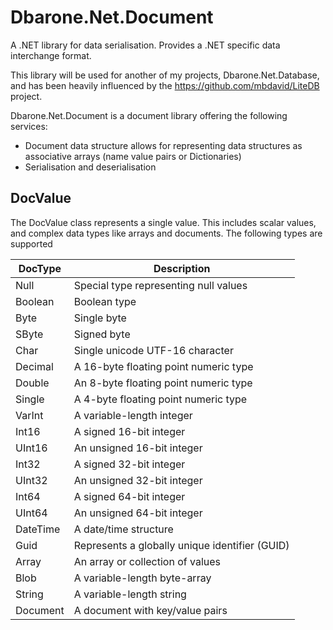 # Dbarone.Net.Document
A .NET library for data serialisation. Provides a .NET specific data interchange format.

This library will be used for another of my projects, Dbarone.Net.Database, and has been heavily influenced by the https://github.com/mbdavid/LiteDB project.

Dbarone.Net.Document is a document library offering the following services:
- Document data structure allows for representing data structures as associative arrays (name value pairs or Dictionaries)
- Serialisation and deserialisation

## DocValue

The DocValue class represents a single value. This includes scalar values, and complex data types like arrays and documents. The following types are supported

| DocType  | Description                                    |
| -------- | ---------------------------------------------- |
| Null     | Special type representing null values          |
| Boolean  | Boolean type                                   |
| Byte     | Single byte                                    |
| SByte    | Signed byte                                    |
| Char     | Single unicode UTF-16 character                |
| Decimal  | A 16-byte floating point numeric type          |
| Double   | An 8-byte floating point numeric type          |
| Single   | A 4-byte floating point numeric type           |
| VarInt   | A variable-length integer                      |
| Int16    | A signed 16-bit integer                        |
| UInt16   | An unsigned 16-bit integer                     |
| Int32    | A signed 32-bit integer                        |
| UInt32   | An unsigned 32-bit integer                     |
| Int64    | A signed 64-bit integer                        |
| UInt64   | An unsigned 64-bit integer                     |
| DateTime | A date/time structure                          |
| Guid     | Represents a globally unique identifier (GUID) |
| Array    | An array or collection of values               |
| Blob     | A variable-length byte-array                   |
| String   | A variable-length string                       |
| Document | A document with key/value pairs                |

